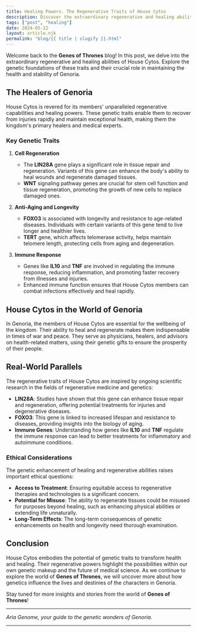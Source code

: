 ```yaml
---
title: Healing Powers. The Regenerative Traits of House Cytos
description: Discover the extraordinary regenerative and healing abilities of House Cytos. This post explores the genetic basis for these traits, such as genes involved in cell regeneration and repair.
tags: ["post", "healing"]
date: 2024-05-22
layout: article.njk
permalink: "blog/{{ title | slugify }}.html"
---
```

Welcome back to the **Genes of Thrones** blog! In this post, we delve into the extraordinary regenerative and healing abilities of House Cytos. Explore the genetic foundations of these traits and their crucial role in maintaining the health and stability of Genoria.

## The Healers of Genoria

House Cytos is revered for its members' unparalleled regenerative capabilities and healing powers. These genetic traits enable them to recover from injuries rapidly and maintain exceptional health, making them the kingdom's primary healers and medical experts.

### Key Genetic Traits

1. **Cell Regeneration**
    - The **LIN28A** gene plays a significant role in tissue repair and regeneration. Variants of this gene can enhance the body's ability to heal wounds and regenerate damaged tissues.
    - **WNT** signaling pathway genes are crucial for stem cell function and tissue regeneration, promoting the growth of new cells to replace damaged ones.

2. **Anti-Aging and Longevity**
    - **FOXO3** is associated with longevity and resistance to age-related diseases. Individuals with certain variants of this gene tend to live longer and healthier lives.
    - **TERT** gene, which affects telomerase activity, helps maintain telomere length, protecting cells from aging and degeneration.

3. **Immune Response**
    - Genes like **IL10** and **TNF** are involved in regulating the immune response, reducing inflammation, and promoting faster recovery from illnesses and injuries.
    - Enhanced immune function ensures that House Cytos members can combat infections effectively and heal rapidly.

## House Cytos in the World of Genoria

In Genoria, the members of House Cytos are essential for the wellbeing of the kingdom. Their ability to heal and regenerate makes them indispensable in times of war and peace. They serve as physicians, healers, and advisors on health-related matters, using their genetic gifts to ensure the prosperity of their people.

## Real-World Parallels

The regenerative traits of House Cytos are inspired by ongoing scientific research in the fields of regenerative medicine and genetics:

- **LIN28A**: Studies have shown that this gene can enhance tissue repair and regeneration, offering potential treatments for injuries and degenerative diseases.
- **FOXO3**: This gene is linked to increased lifespan and resistance to diseases, providing insights into the biology of aging.
- **Immune Genes**: Understanding how genes like **IL10** and **TNF** regulate the immune response can lead to better treatments for inflammatory and autoimmune conditions.

### Ethical Considerations

The genetic enhancement of healing and regenerative abilities raises important ethical questions:

- **Access to Treatment**: Ensuring equitable access to regenerative therapies and technologies is a significant concern.
- **Potential for Misuse**: The ability to regenerate tissues could be misused for purposes beyond healing, such as enhancing physical abilities or extending life unnaturally.
- **Long-Term Effects**: The long-term consequences of genetic enhancements on health and longevity need thorough examination.

## Conclusion

House Cytos embodies the potential of genetic traits to transform health and healing. Their regenerative powers highlight the possibilities within our own genetic makeup and the future of medical science. As we continue to explore the world of **Genes of Thrones**, we will uncover more about how genetics influence the lives and destinies of the characters in Genoria.

Stay tuned for more insights and stories from the world of **Genes of Thrones**!

---

*Aria Genome, your guide to the genetic wonders of Genoria.*

---